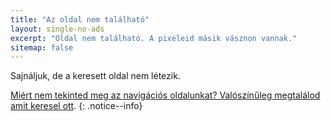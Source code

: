 ```yaml
---
title: "Az oldal nem található"
layout: single-no-ads
excerpt: "Oldal nem található. A pixeleid másik vásznon vannak."
sitemap: false
---
```


Sajnáljuk, de a keresett oldal nem létezik.

[Miért nem tekinted meg az navigációs oldalunkat? Valószínűleg megtalálod amit keresel ott](/site-navigation).
{: .notice--info}
